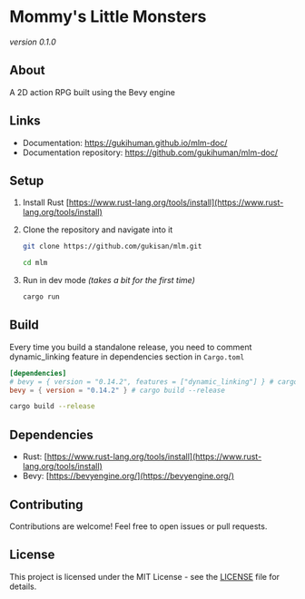 # Mommy's Little Monsters

_version 0.1.0_

## About

A 2D action RPG built using the Bevy engine

## Links

-   Documentation: https://gukihuman.github.io/mlm-doc/
-   Documentation repository: https://github.com/gukihuman/mlm-doc/

## Setup

1. Install Rust [https://www.rust-lang.org/tools/install](https://www.rust-lang.org/tools/install)

2. Clone the repository and navigate into it

    ```bash
    git clone https://github.com/gukisan/mlm.git

    cd mlm
    ```

3. Run in dev mode _(takes a bit for the first time)_
    ```bash
    cargo run
    ```

## Build

Every time you build a standalone release, you need to comment dynamic_linking feature in dependencies section in `Cargo.toml`

```toml
[dependencies]
# bevy = { version = "0.14.2", features = ["dynamic_linking"] } # cargo run
bevy = { version = "0.14.2" } # cargo build --release
```

```bash
cargo build --release
```

## Dependencies

-   Rust: [https://www.rust-lang.org/tools/install](https://www.rust-lang.org/tools/install)
-   Bevy: [https://bevyengine.org/](https://bevyengine.org/)

## Contributing

Contributions are welcome! Feel free to open issues or pull requests.

## License

This project is licensed under the MIT License - see the [LICENSE](LICENSE) file for details.

